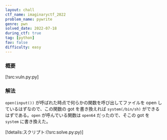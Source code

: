 ```yaml
---
layout: chall
ctf_name: imaginaryctf_2022
problem_name: pywrite
genre: pwn
solved_date: 2022-07-18
during_ctf: true
tag: [python]
fav: false
difficulty: easy
---
```


### 概要

[!src:vuln.py:py]

### 解法

`open(input())` が呼ばれた時点で何らかの関数を呼び出してファイルを open しているはずなので、この関数の got を書き換えれば `system(/bin/sh)` ができるはずである。`open` が呼んでいる関数は `open64`  だったので、そこの got を `system` に書き換えた。

[!details:スクリプト:(!src:solve.py:py)]
